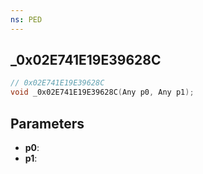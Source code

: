 ```yaml
---
ns: PED
---
```

## _0x02E741E19E39628C

```c
// 0x02E741E19E39628C
void _0x02E741E19E39628C(Any p0, Any p1);
```

## Parameters
* **p0**:
* **p1**:
